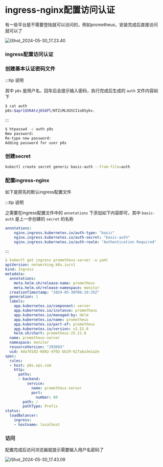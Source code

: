 # ingress-nginx配置访问认证



有一些平台是不需要登陆就可以访问的，例如prometheus，安装完成后直接访问就可以了

![iShot_2024-05-30_17.23.40](https://gitea.pptfz.cn/pptfz/picgo-images/raw/branch/master/img/iShot_2024-05-30_17.23.40.png)





### ingress配置访问认证

### 创建基本认证密码文件

:::tip 说明

其中 `p8s` 是用户名，回车后会提示输入密码，执行完成后生成的 `auth` 文件内容如下

```bash
$ cat auth
p8s:$apr1$VKAtzj6S$Pl/NTZiMLXUSCI1oOSykv.
```

:::

```bash
$ htpasswd -c auth p8s 
New password: 
Re-type new password: 
Adding password for user p8s
```



### 创建secret

```bash
kubectl create secret generic basic-auth --from-file=auth
```



### 配置ingress-nginx

如下是原先的默认ingress配置文件

:::tip 说明

之需要在ingress配置文件中的 `annotations` 下添加如下内容即可，其中 `basic-auth` 是上一步创建的 `secret` 的名称

```yaml
annotations:
    nginx.ingress.kubernetes.io/auth-type: "basic"
    nginx.ingress.kubernetes.io/auth-secret: "basic-auth"
    nginx.ingress.kubernetes.io/auth-realm: "Authentication Required"
```

:::

```yaml
$ kubectl get ingress prometheus-server -o yaml
apiVersion: networking.k8s.io/v1
kind: Ingress
metadata:
  annotations:
    meta.helm.sh/release-name: prometheus
    meta.helm.sh/release-namespace: monitor
  creationTimestamp: "2024-05-30T06:19:35Z"
  generation: 1
  labels:
    app.kubernetes.io/component: server
    app.kubernetes.io/instance: prometheus
    app.kubernetes.io/managed-by: Helm
    app.kubernetes.io/name: prometheus
    app.kubernetes.io/part-of: prometheus
    app.kubernetes.io/version: v2.52.0
    helm.sh/chart: prometheus-25.21.0
  name: prometheus-server
  namespace: monitor
  resourceVersion: "293693"
  uid: 4da70182-6882-4f02-bb29-627aba3e1a2e
spec:
  rules:
  - host: p8s.ops.com
    http:
      paths:
      - backend:
          service:
            name: prometheus-server
            port:
              number: 80
        path: /
        pathType: Prefix
status:
  loadBalancer:
    ingress:
    - hostname: localhost
```



### 访问

配置完成后访问浏览器就提示需要输入用户名密码了

![iShot_2024-05-30_17.43.09](https://gitea.pptfz.cn/pptfz/picgo-images/raw/branch/master/img/iShot_2024-05-30_17.43.09.png)
